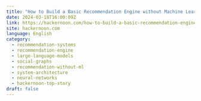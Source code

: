 ```yaml
---
title: "How to Build a Basic Recommendation Engine without Machine Learning "
date: 2024-03-18T16:00:09Z
link: https://hackernoon.com/how-to-build-a-basic-recommendation-engine-without-machine-learning?source=rss&utm_medium=RSS&utm_source=news.12bit.vn
site: hackernoon.com
language: English
category:
  - recommendation-systems
  - recommendation-engine
  - large-language-models
  - social-graphs
  - recommendation-without-ml
  - system-architecture
  - neural-networks
  - hackernoon-top-story
draft: false
---
```

